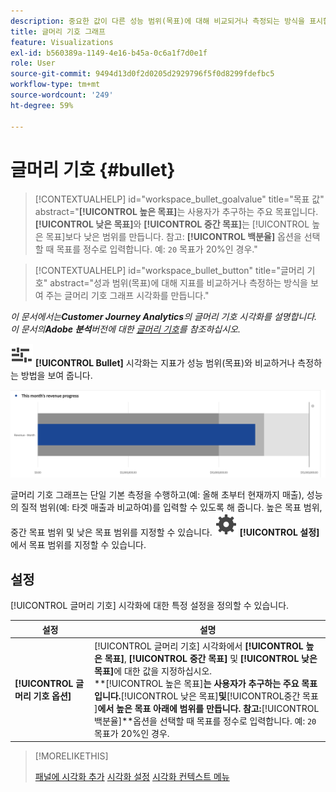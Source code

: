 ```yaml
---
description: 중요한 값이 다른 성능 범위(목표)에 대해 비교되거나 측정되는 방식을 표시합니다.
title: 글머리 기호 그래프
feature: Visualizations
exl-id: b560389a-1149-4e16-b45a-0c6a1f7d0e1f
role: User
source-git-commit: 9494d13d0f2d0205d2929796f5f0d8299fdefbc5
workflow-type: tm+mt
source-wordcount: '249'
ht-degree: 59%

---
```


# 글머리 기호 {#bullet}

<!-- markdownlint-disable MD034 -->

>[!CONTEXTUALHELP]
>id="workspace_bullet_goalvalue"
>title="목표 값"
>abstract="**[!UICONTROL 높은 목표]**&#x200B;는 사용자가 추구하는 주요 목표입니다. **[!UICONTROL 낮은 목표]**&#x200B;와 **[!UICONTROL 중간 목표]**&#x200B;는 [!UICONTROL 높은 목표]보다 낮은 범위를 만듭니다. 참고: **[!UICONTROL 백분율]** 옵션을 선택할 때 목표를 정수로 입력합니다. 예: `20` 목표가 20%인 경우."

<!-- markdownlint-enable MD034 -->

<!-- markdownlint-disable MD034 -->

>[!CONTEXTUALHELP]
>id="workspace_bullet_button"
>title="글머리 기호"
>abstract="성과 범위(목표)에 대해 지표를 비교하거나 측정하는 방식을 보여 주는 글머리 기호 그래프 시각화를 만듭니다."

<!-- markdownlint-enable MD034 -->

*이 문서에서는&#x200B;**Customer Journey Analytics**의 글머리 기호 시각화를 설명합니다. 이 문서의&#x200B;**Adobe 분석**버전에 대한 [글머리 기호](https://experienceleague.adobe.com/en/docs/analytics/analyze/analysis-workspace/visualizations/bullet-graph)를 참조하십시오.*

![GraphBullet](/help/assets/icons/GraphBullet.svg) **[!UICONTROL Bullet]** 시각화는 지표가 성능 범위(목표)와 비교하거나 측정하는 방법을 보여 줍니다.

![](assets/bullet.png)

글머리 기호 그래프는 단일 기본 측정을 수행하고(예: 올해 초부터 현재까지 매출), 성능의 질적 범위(예: 타겟 매출과 비교하여)를 입력할 수 있도록 해 줍니다. 높은 목표 범위, 중간 목표 범위 및 낮은 목표 범위를 지정할 수 있습니다. ![설정](/help/assets/icons/Setting.svg) **[!UICONTROL 설정]**&#x200B;에서 목표 범위를 지정할 수 있습니다.

## 설정

[!UICONTROL 글머리 기호] 시각화에 대한 특정 설정을 정의할 수 있습니다.

| 설정 | 설명 |
|---|---|
| **[!UICONTROL 글머리 기호 옵션]** | [!UICONTROL 글머리 기호] 시각화에서 **[!UICONTROL 높은 목표]**, **[!UICONTROL 중간 목표]** 및 **[!UICONTROL 낮은 목표]**&#x200B;에 대한 값을 지정하십시오. <br/>**[!UICONTROL 높은 목표&#x200B;]**는 사용자가 추구하는 주요 목표입니다.**[!UICONTROL &#x200B;낮은 목표&#x200B;]**및**[!UICONTROL &#x200B;중간 목표&#x200B;]**에서 높은 목표 아래에 범위를 만듭니다. 참고:**[!UICONTROL &#x200B;백분율&#x200B;]**옵션을 선택할 때 목표를 정수로 입력합니다. 예: `20` 목표가 20%인 경우. |

>[!MORELIKETHIS]
>
>[패널에 시각화 추가](/help/analysis-workspace/visualizations/freeform-analysis-visualizations.md#add-visualizations-to-a-panel)
>[시각화 설정](/help/analysis-workspace/visualizations/freeform-analysis-visualizations.md#settings)
>[시각화 컨텍스트 메뉴](/help/analysis-workspace/visualizations/freeform-analysis-visualizations.md#context-menu)
>

